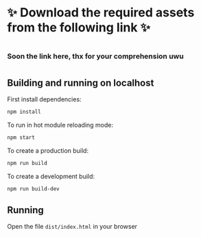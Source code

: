 # ✨ Download the required assets from the following link ✨

#

### Soon the link here, thx for your comprehension uwu

#

## Building and running on localhost

First install dependencies:

```sh
npm install
```

To run in hot module reloading mode:

```sh
npm start
```

To create a production build:

```sh
npm run build
```

To create a development build:

```sh
npm run build-dev
```

## Running

Open the file `dist/index.html` in your browser